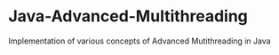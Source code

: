 # Java-Advanced-Multithreading
Implementation of various concepts of Advanced Mutithreading in Java
